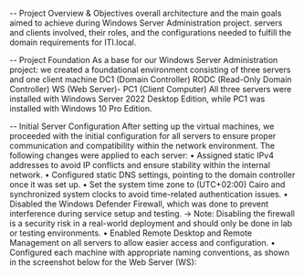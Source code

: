 --  Project Overview & Objectives 
overall architecture and the main goals aimed to achieve during Windows Server Administration project.
servers and clients involved, their roles, and the configurations needed to fulfill the domain requirements for ITI.local. 

--  Project Foundation 
As a base for our Windows Server Administration project:
we created a foundational environment consisting of three servers and one client machine
DC1 (Domain Controller)
RODC (Read-Only Domain Controller)
WS (Web Server)- PC1 (Client Computer)
All three servers were installed with Windows Server 2022 Desktop Edition, while PC1 was installed with Windows 10 Pro Edition. 

--  Initial Server Configuration 
After setting up the virtual machines, we proceeded with the initial configuration for all servers to ensure proper communication and compatibility within the network environment. 
The following changes were applied to each server: 
•	Assigned static IPv4 addresses to avoid IP conflicts and ensure stability within the internal network. 
•	Configured static DNS settings, pointing to the domain controller once it was set up. 
•	Set the system time zone to (UTC+02:00) Cairo and synchronized system clocks to avoid time-related authentication issues. 
•	Disabled the Windows Defender Firewall, which was done to prevent interference during service setup and testing. 
-> Note: Disabling the firewall is a security risk in a real-world deployment and should only be done in lab or testing environments. 
•	Enabled Remote Desktop and Remote Management on all servers to allow easier access and configuration. 
•	Configured each machine with appropriate naming conventions, as shown in the screenshot below for the Web Server (WS): 
